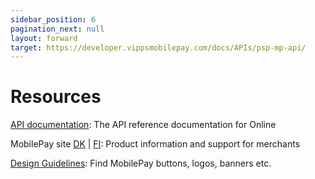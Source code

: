 ```yaml
---
sidebar_position: 6
pagination_next: null
layout: forward
target: https://developer.vippsmobilepay.com/docs/APIs/psp-mp-api/
---
```


# Resources

[API documentation](/api/online): The API reference documentation for Online

MobilePay site [DK](https://www.mobilepay.dk/erhverv/apps-og-webshops/mobilepay-online) | [FI](https://mobilepay.fi/yrityksille/sovellukset-ja-verkkokaupat/mobilepay-online): Product information and support for merchants

[Design Guidelines](https://www.mobilepaygroup.com/design): Find MobilePay buttons, logos, banners etc.

